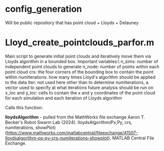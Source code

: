 # config_generation
Will be public repository that has point cloud + Lloyds + Delauney

# Lloyd_create_pointclouds_parfor.m

Main script to generate initial point clouds and iteratively move them via Lloyds algorithm in a bounded box.  Important variables:\\
n_sims: number of independent point clouds to generate
n_node: number of points within each point cloud
crs: the four corners of the bounding box to contain the point within
numIterations: how many times Lloyd's algorithm should be applied to the data
  Iter: not used here other than to determine numIterations, a vector used to specify at what iterations future analysis should be run on
x_loc and y_loc: cells to contain the x and y coordinates of the point cloud for each simulation and each iteration of Lloyds algorithm

Calls this function:

**lloydsAlgorithm** - pulled from the MathWorks file exchange
Aaron T. Becker's Robot Swarm Lab (2024). lloydsAlgorithm(Px,Py, crs, numIterations, showPlot) (https://www.mathworks.com/matlabcentral/fileexchange/41507-lloydsalgorithm-px-py-crs-numiterations-showplot), MATLAB Central File Exchange.

